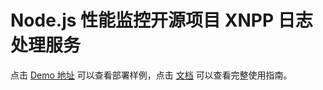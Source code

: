 # Node.js 性能监控开源项目 XNPP 日志处理服务

点击 [Demo 地址](http://fed.suning.com) 可以查看部署样例，点击 [文档](http://fed.suning.com/public/docs/xnpp) 可以查看完整使用指南。
